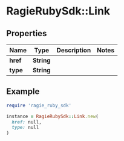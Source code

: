 # RagieRubySdk::Link

## Properties

| Name | Type | Description | Notes |
| ---- | ---- | ----------- | ----- |
| **href** | **String** |  |  |
| **type** | **String** |  |  |

## Example

```ruby
require 'ragie_ruby_sdk'

instance = RagieRubySdk::Link.new(
  href: null,
  type: null
)
```

